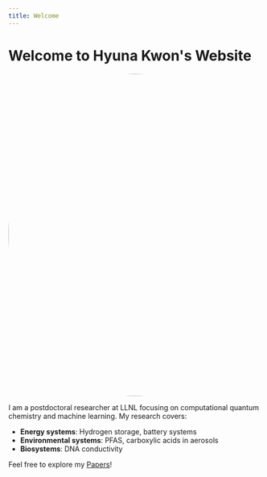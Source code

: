 ```yaml
---
title: Welcome
---
```


# Welcome to Hyuna Kwon's Website
<img src="https://kha8128.github.io/picture.jpeg" alt="Hyuna Kwon's Profile" width="640" height="640" style="border-radius: 50%;">

I am a postdoctoral researcher at LLNL focusing on computational quantum chemistry and machine learning. My research covers:

- **Energy systems**: Hydrogen storage, battery systems
- **Environmental systems**: PFAS, carboxylic acids in aerosols
- **Biosystems**: DNA conductivity

Feel free to explore my [Papers](/papers/)!

